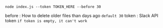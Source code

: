 `node index.js --token TOKEN_HERE --before 30`

before : How to delete older files than days ago `default 30`
token : Slack API token `if token is empty, it can't work`